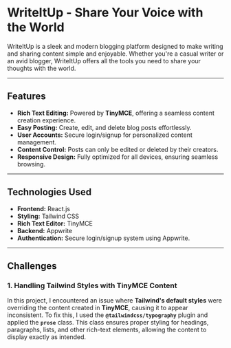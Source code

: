 # **WriteItUp - Share Your Voice with the World**

WriteItUp is a sleek and modern blogging platform designed to make writing and sharing content simple and enjoyable. Whether you're a casual writer or an avid blogger, WriteItUp offers all the tools you need to share your thoughts with the world.

---

## **Features**
- **Rich Text Editing:** Powered by **TinyMCE**, offering a seamless content creation experience.
- **Easy Posting:** Create, edit, and delete blog posts effortlessly.
- **User Accounts:** Secure login/signup for personalized content management.
- **Content Control:** Posts can only be edited or deleted by their creators.
- **Responsive Design:** Fully optimized for all devices, ensuring seamless browsing.

---

## **Technologies Used**

- **Frontend:** React.js
- **Styling:** Tailwind CSS
- **Rich Text Editor:** TinyMCE  
- **Backend:** Appwrite
- **Authentication:** Secure login/signup system using Appwrite.

---


## Challenges 
### 1. Handling Tailwind Styles with TinyMCE Content  

In this project, I encountered an issue where **Tailwind's default styles** were overriding the content created in **TinyMCE**, causing it to appear inconsistent. To fix this, I used the **`@tailwindcss/typography`** plugin and applied the **`prose`** class. This class ensures proper styling for headings, paragraphs, lists, and other rich-text elements, allowing the content to display exactly as intended.
